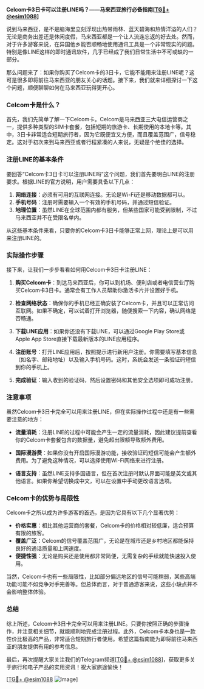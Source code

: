 **Celcom卡3日卡可以注册LINE吗？——马来西亚旅行必备指南[[TG💪+ @esim1088](https://t.me/s/esim1088)]**

说到马来西亚，是不是脑海里立刻浮现出热带雨林、蓝天碧海和热情洋溢的人们？无论是商务出差还是休闲度假，马来西亚都是一个让人流连忘返的好去处。然而，对于许多游客来说，在异国他乡能否顺畅地使用通讯工具是一个非常现实的问题。特别是像LINE这样的即时通讯软件，几乎已经成了我们日常生活中不可或缺的一部分。

那么问题来了：如果你购买了Celcom卡的3日卡，它能不能用来注册LINE呢？这可是很多即将前往马来西亚的朋友关心的话题。接下来，我们就来详细探讨一下这个问题，顺便聊聊如何在马来西亚玩得更开心。

### Celcom卡是什么？

首先，我们先简单了解一下Celcom卡。Celcom是马来西亚三大电信运营商之一，提供多种类型的SIM卡套餐，包括短期的旅游卡、长期使用的本地卡等。其中，3日卡非常适合短期旅行者，因为它既便宜又方便，而且覆盖范围广，信号稳定。这对于初次来到马来西亚或者行程紧凑的人来说，无疑是个绝佳的选择。

### 注册LINE的基本条件

要回答“Celcom卡3日卡可以注册LINE吗”这个问题，我们首先要明白LINE的注册要求。根据LINE的官方说明，用户需要具备以下几点：

1. **网络连接**：必须有可用的互联网连接。无论是Wi-Fi还是移动数据都可以。
2. **手机号码**：注册时需要输入一个有效的手机号码，并通过短信验证。
3. **地理位置**：虽然LINE在全球范围内都有服务，但某些国家可能受到限制，不过马来西亚并不在受限名单内。

从这些基本条件来看，只要你的Celcom卡3日卡能够正常上网，理论上是可以用来注册LINE的。

### 实际操作步骤

接下来，让我们一步步看看如何用Celcom卡3日卡注册LINE：

1. **购买Celcom卡**：到达马来西亚后，你可以到机场、便利店或者电信营业厅购买Celcom卡3日卡。通常会有工作人员帮助你激活卡片并设置好手机。

2. **检查网络状态**：确保你的手机已经正确安装了Celcom卡，并且可以正常访问互联网。如果不确定，可以试着打开浏览器，随便搜索一下内容，确认网络是否畅通。

3. **下载LINE应用**：如果你还没有下载LINE，可以通过Google Play Store或Apple App Store直接下载最新版本的LINE应用程序。

4. **注册账号**：打开LINE应用后，按照提示进行新用户注册。你需要填写基本信息（如名字、邮箱地址）以及输入手机号码。这时，系统会发送一条验证码短信到你的手机上。

5. **完成验证**：输入收到的验证码，然后设置密码和其他安全选项即可成功注册。

### 注意事项

虽然Celcom卡3日卡完全可以用来注册LINE，但在实际操作过程中还是有一些需要注意的地方：

- **流量消耗**：注册LINE的过程中可能会产生一定的流量消耗，因此建议提前查看你的Celcom卡套餐包含的数据量，避免超出限额导致额外费用。
  
- **国际漫游费**：如果你没有开启国际漫游功能，接收验证码短信可能会产生额外费用。为了避免这种情况，可以选择使用Wi-Fi网络来进行注册。

- **语言支持**：虽然LINE支持多国语言，但在首次注册时默认界面可能是英文或其他语言。如果你希望切换成中文，可以在设置中手动更改语言选项。

### Celcom卡的优势与局限性

Celcom卡之所以成为许多游客的首选，是因为它具有以下几个显著优势：

- **价格实惠**：相比其他运营商的套餐，Celcom卡的价格相对较低廉，适合预算有限的旅客。
- **覆盖广泛**：Celcom的信号覆盖范围广，无论是在城市还是乡村地区都能保持良好的通话质量和上网速度。
- **便捷性强**：无论是购买还是使用都非常简便，无需复杂的手续就能快速投入使用。

当然，Celcom卡也有一些局限性，比如部分偏远地区的信号可能稍弱，某些高端功能可能不如竞争对手完善等。但总体而言，对于普通游客来说，这些小缺点并不会影响整体体验。

### 总结

综上所述，Celcom卡3日卡完全可以用来注册LINE。只要你按照正确的步骤操作，并注意相关细节，就能顺利地完成注册过程。此外，Celcom卡本身也是一款性价比极高的产品，非常适合短期旅行者使用。希望这篇指南能为即将前往马来西亚的朋友提供有用的参考信息。

最后，再次提醒大家关注我们的Telegram频道[[TG💪+ @esim1088](https://t.me/s/esim1088)]，获取更多关于旅行和电子产品的实用资讯！祝大家旅途愉快！

[[TG💪+ @esim1088](https://t.me/s/esim1088) ![Image](https://i.postimg.cc/4NQfJmqS/Snipaste-2025-05-13-00-14-12.png)]